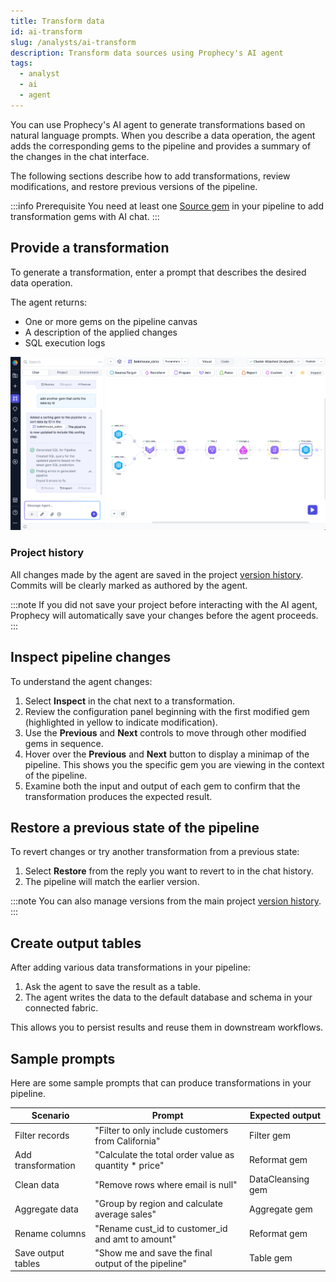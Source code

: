 ```yaml
---
title: Transform data
id: ai-transform
slug: /analysts/ai-transform
description: Transform data sources using Prophecy's AI agent
tags:
  - analyst
  - ai
  - agent
---
```


You can use Prophecy's AI agent to generate transformations based on natural language prompts. When you describe a data operation, the agent adds the corresponding gems to the pipeline and provides a summary of the changes in the chat interface.

The following sections describe how to add transformations, review modifications, and restore previous versions of the pipeline.

:::info Prerequisite
You need at least one [Source gem](/analysts/source-target) in your pipeline to add transformation gems with AI chat.
:::

## Provide a transformation

To generate a transformation, enter a prompt that describes the desired data operation.

The agent returns:

- One or more gems on the pipeline canvas
- A description of the applied changes
- SQL execution logs

![Agent SQL logs](img/agent-sql-logs.png)

### Project history

All changes made by the agent are saved in the project [version history](/analysts/versioning). Commits will be clearly marked as authored by the agent.

:::note
If you did not save your project before interacting with the AI agent, Prophecy will automatically save your changes before the agent proceeds.
:::

## Inspect pipeline changes

To understand the agent changes:

1. Select **Inspect** in the chat next to a transformation.
1. Review the configuration panel beginning with the first modified gem (highlighted in yellow to indicate modification).
1. Use the **Previous** and **Next** controls to move through other modified gems in sequence.
1. Hover over the **Previous** and **Next** button to display a minimap of the pipeline. This shows you the specific gem you are viewing in the context of the pipeline.
1. Examine both the input and output of each gem to confirm that the transformation produces the expected result.

## Restore a previous state of the pipeline

To revert changes or try another transformation from a previous state:

1. Select **Restore** from the reply you want to revert to in the chat history.
1. The pipeline will match the earlier version.

:::note
You can also manage versions from the main project [version history](/analysts/versioning).
:::

## Create output tables

After adding various data transformations in your pipeline:

1. Ask the agent to save the result as a table.
1. The agent writes the data to the default database and schema in your connected fabric.

This allows you to persist results and reuse them in downstream workflows.

## Sample prompts

Here are some sample prompts that can produce transformations in your pipeline.

| Scenario           | Prompt                                                 | Expected output   |
| ------------------ | ------------------------------------------------------ | ----------------- |
| Filter records     | "Filter to only include customers from California"     | Filter gem        |
| Add transformation | "Calculate the total order value as quantity \* price" | Reformat gem      |
| Clean data         | "Remove rows where email is null"                      | DataCleansing gem |
| Aggregate data     | "Group by region and calculate average sales"          | Aggregate gem     |
| Rename columns     | "Rename cust_id to customer_id and amt to amount"      | Reformat gem      |
| Save output tables | "Show me and save the final output of the pipeline"    | Table gem         |
